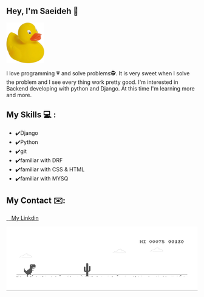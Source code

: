 ## Hey, I'm Saeideh &#128075;
![tell your problem to duck](duck_2.png)

I love programming &#128151; and solve problems&#128373;. It is very sweet when I solve the problem and I see every thing work pretty good. I'm interested in Backend developing with python and Django. At this time I'm learning more and more.

## My Skills &#128187; :
+ &#10004;&#65039;Django
+ &#10004;&#65039;Python
+ &#10004;&#65039;git
+ &#10004;&#65039;familiar with DRF
+ &#10004;&#65039;familiar with CSS & HTML
+ &#10004;&#65039;familiar with MYSQ

## My Contact &#9993;&#65039;:
__[My Linkdin](https:/linkedin.com/in/saeideh-eslamian/)


![tell your problem to duck](dino.gif)
